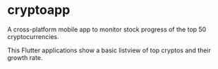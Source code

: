 # cryptoapp

A cross-platform mobile app to monitor stock progress of the top 50 cryptocurrencies.

This Flutter applications show a basic listview of top cryptos and their growth rate.